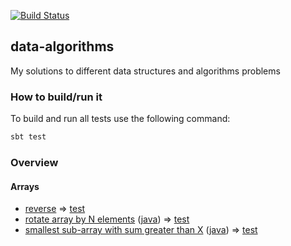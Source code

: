 
[![Build Status](https://travis-ci.org/viktor-podzigun/data-algorithms.svg?branch=master)](https://travis-ci.org/viktor-podzigun/data-algorithms)

## data-algorithms
My solutions to different data structures and algorithms problems

### How to build/run it

To build and run all tests use the following command:
```bash
sbt test
```

### Overview

#### Arrays

* [reverse](src/main/java/algorithms/array/ReverseArray.java)
  => [test](src/test/scala/algorithms/array/ReverseArraySpec.scala)
* [rotate array by N elements](https://practice.geeksforgeeks.org/problems/rotate-array-by-n-elements/0)
  ([java](src/main/java/algorithms/array/RotateArray.java))
  => [test](src/test/scala/algorithms/array/RotateArraySpec.scala)
* [smallest sub-array with sum greater than X](https://practice.geeksforgeeks.org/problems/smallest-subarray-with-sum-greater-than-x/0)
  ([java](src/main/java/algorithms/array/SmallestSubArray.java))
  => [test](src/test/scala/algorithms/array/SmallestSubArraySpec.scala)

